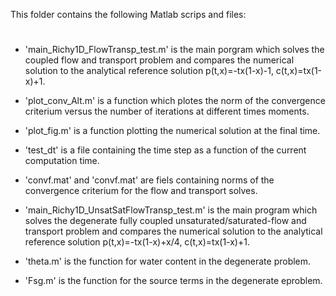 This folder contains the following Matlab scrips and files:
#

- 'main_Richy1D_FlowTransp_test.m' is the main porgram which solves the coupled flow and 
	transport problem and compares the numerical solution to the analytical reference 
	solution p(t,x)=-tx(1-x)-1, c(t,x)=tx(1-x)+1.

- 'plot_conv_Alt.m' is a function which plotes the norm of the convergence criterium versus 
	the number of iterations at different times moments.

- 'plot_fig.m' is a function plotting the numerical solution at the final time.

- 'test_dt' is a file containing the time step as a function of the current computation time.

- 'convf.mat' and 'convf.mat' are fiels containing norms of the convergence criterium for the 
	flow and transport solves.

- 'main_Richy1D_UnsatSatFlowTransp_test.m' is the main program which solves the degenerate fully coupled 
	unsaturated/saturated-flow and transport problem and compares the numerical solution to the 
	analytical reference solution p(t,x)=-tx(1-x)+x/4, c(t,x)=tx(1-x)+1.

- 'theta.m' is the function for water content in the degenerate problem.

- 'Fsg.m' is the function for the source terms in the degenerate eproblem.
